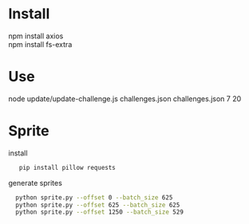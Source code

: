 # Install

npm install axios  
npm install fs-extra  

# Use

node update/update-challenge.js challenges.json challenges.json 7 20


# Sprite

install 
```bash
   pip install pillow requests
```

generate sprites
```bash
  python sprite.py --offset 0 --batch_size 625
  python sprite.py --offset 625 --batch_size 625
  python sprite.py --offset 1250 --batch_size 529
```
